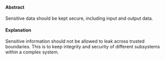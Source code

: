 #### Abstract
Sensitive data should be kept secure, including input and output data.

#### Explanation
Sensitive information should not be allowed to leak across trusted boundaries. This is to keep integrity and security of different subsystems within a complex system. 
